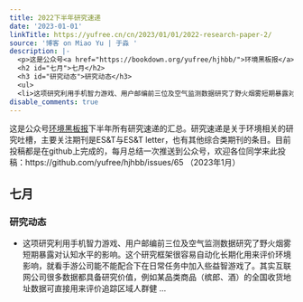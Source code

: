 ```yaml
---
title: 2022下半年研究速递
date: '2023-01-01'
linkTitle: https://yufree.cn/cn/2023/01/01/2022-research-paper-2/
source: '博客 on Miao Yu | 于淼 '
description: |-
  <p>这是公众号<a href="https://bookdown.org/yufree/hjhbb/">环境黑板报</a>下半年所有研究速递的汇总。研究速递是关于环境相关的研究吐槽，主要关注期刊是ES&amp;T与ES&amp;T letter，也有其他综合类期刊的条目。目前投稿都是在github上完成的，每月总结一次推送到公众号，欢迎各位同学来此投稿：https://github.com/yufree/hjhbb/issues/65 （2023年1月）</p>
  <h2 id="七月">七月</h2>
  <h3 id="研究动态">研究动态</h3>
  <ul>
  <li>这项研究利用手机智力游戏、用户邮编前三位及空气监测数据研究了野火烟雾短期暴露对认知水平的影响。这个研究框架很容易自动化长期化用来评价环境影响，就看手游公司能不能配合下在日常任务中加入些益智游戏了。其实互联网公司很多数据都具备研究价值，例如某品类商品（槟郎、酒）的全国收货地址数据可直接用来评价追踪区域人群健 ...
disable_comments: true
---
```

<p>这是公众号<a href="https://bookdown.org/yufree/hjhbb/">环境黑板报</a>下半年所有研究速递的汇总。研究速递是关于环境相关的研究吐槽，主要关注期刊是ES&amp;T与ES&amp;T letter，也有其他综合类期刊的条目。目前投稿都是在github上完成的，每月总结一次推送到公众号，欢迎各位同学来此投稿：https://github.com/yufree/hjhbb/issues/65 （2023年1月）</p>
<h2 id="七月">七月</h2>
<h3 id="研究动态">研究动态</h3>
<ul>
<li>这项研究利用手机智力游戏、用户邮编前三位及空气监测数据研究了野火烟雾短期暴露对认知水平的影响。这个研究框架很容易自动化长期化用来评价环境影响，就看手游公司能不能配合下在日常任务中加入些益智游戏了。其实互联网公司很多数据都具备研究价值，例如某品类商品（槟郎、酒）的全国收货地址数据可直接用来评价追踪区域人群健 ...
